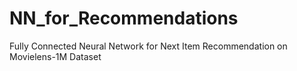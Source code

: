 # NN_for_Recommendations
Fully Connected Neural Network for Next Item Recommendation on Movielens-1M Dataset

